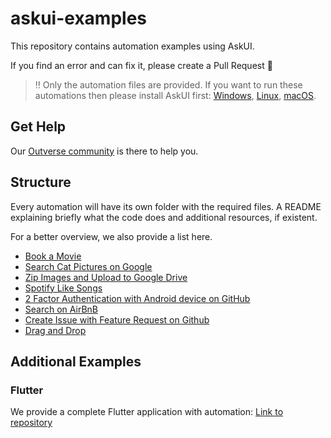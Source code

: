 # askui-examples

This repository contains automation examples using AskUI.

If you find an error and can fix it, please create a Pull Request 🥰

> ‼️ Only the automation files are provided. If you want to run these automations then please install AskUI first: [Windows](https://docs.askui.com/docs/general/Getting%20Started/Installing%20AskUI/getting-started), [Linux](https://docs.askui.com/docs/general/Getting%20Started/Installing%20AskUI/getting-started-linux), [macOS](https://docs.askui.com/docs/general/Getting%20Started/Installing%20AskUI/getting-started-macos).

## Get Help
Our [Outverse community](https://app.outverse.com/askui/community/home) is there to help you.

## Structure
Every automation will have its own folder with the required files. A README explaining briefly what the code does and additional resources, if existent.

For a better overview, we also provide a list here.

* [Book a Movie](book-a-movie)
* [Search Cat Pictures on Google](search-cat-pictures)
* [Zip Images and Upload to Google Drive](zip-images-upload-google-drive)
* [Spotify Like Songs](spotify-like-songs)
* [2 Factor Authentication with Android device on GitHub](2-factor-authentication-android-github)
* [Search on AirBnB](search-airbnb)
* [Create Issue with Feature Request on Github](feature-request-issue-github)
* [Drag and Drop](drag-and-drop)

## Additional Examples

### Flutter
We provide a complete Flutter application with automation: [Link to repository](https://github.com/askui/flutter-example-automation)
